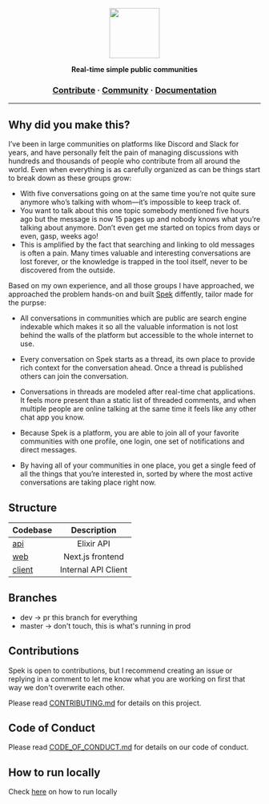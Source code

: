 <a href="https://dogehouse.tv"><p align="center">
<img height=100 src="https://raw.githubusercontent.com/irere123/spek/master/.assets/logo.svg"/>

</p></a>
<p align="center">
  <strong>Real-time simple public communities</strong>
</p>

<h3 align="center">
  <a href="https://github.com/irere123/spek/blob/master/CONTRIBUTING.md">Contribute</a>
  <span> · </span>
  <a href="https://spek.vercel.app/c/08b4f551-5797-4a9a-9dd5-52a6b8157e9e">Community</a>
  <span> · </span>
  <a href="https://github.com/irere123/spek/docs">Documentation</a>
</h3>

---

## Why did you make this?

I’ve been in large communities on platforms like Discord and Slack for years, and have personally felt the pain of managing discussions with hundreds and thousands of people who contribute from all around the world. Even when everything is as carefully organized as can be things start to break down as these groups grow:

- With five conversations going on at the same time you’re not quite sure anymore who’s talking with whom—it’s impossible to keep track of.
- You want to talk about this one topic somebody mentioned five hours ago but the message is now 15 pages up and nobody knows what you’re talking about anymore. Don’t even get me started on topics from days or even, gasp, weeks ago!
- This is amplified by the fact that searching and linking to old messages is often a pain. Many times valuable and interesting conversations are lost forever, or the knowledge is trapped in the tool itself, never to be discovered from the outside.

Based on my own experience, and all those groups I have approached, we approached the problem hands-on and built [Spek](https://spek.vercel.app) diffently, tailor made for the purpse:

- All conversations in communities which are public are search engine indexable which makes it so all the valuable information is not lost behind the walls of the platform but accessible to the whole internet to use.

- Every conversation on Spek starts as a thread, its own place to provide rich context for the conversation ahead. Once a thread is published others can join the conversation.

- Conversations in threads are modeled after real-time chat applications. It feels more present than a static list of threaded comments, and when multiple people are online talking at the same time it feels like any other chat app you know.

- Because Spek is a platform, you are able to join all of your favorite communities with one profile, one login, one set of notifications and direct messages.

- By having all of your communities in one place, you get a single feed of all the things that you’re interested in, sorted by where the most active conversations are taking place right now.

## Structure

| Codebase                  |     Description     |
| :------------------------ | :-----------------: |
| [api](api)                |     Elixir API      |
| [web](apps/web)           |  Next.js frontend   |
| [client](packages/client) | Internal API Client |

## Branches

- dev -> pr this branch for everything
- master -> don't touch, this is what's running in prod

## Contributions

Spek is open to contributions, but I recommend creating an issue or replying in a comment to let me know what you are working on first that way we don't overwrite each other.

Please read [CONTRIBUTING.md](https://github.com/irere123/spek/blob/master/CONTRIBUTING.md) for details on this project.

## Code of Conduct

Please read [CODE_OF_CONDUCT.md](https://github.com/irere123/spek/blob/master/CODE_OF_CONDUCT.md) for details on our code of conduct.

## How to run locally

Check <a href="https://github.com/irere123/spek/blob/master/CONTRIBUTING.md#quickstart-local-frontend-development">here</a> on how to run locally</a>
